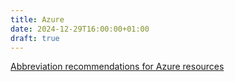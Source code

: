 ```yaml
---
title: Azure
date: 2024-12-29T16:00:00+01:00
draft: true
---
```


[Abbreviation recommendations for Azure resources](https://learn.microsoft.com/en-us/azure/cloud-adoption-framework/ready/azure-best-practices/resource-naming)
